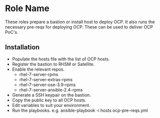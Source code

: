 Role Name
=========

These roles prepare a bastion or install host to deploy OCP. It also runs the necessary pre-reqs for deploying OCP. These can be used to deliver OCP PoC's.

Installation
------------

* Populate the hosts file with the list of OCP hosts.
* Register the bastion to RHSM or Satellite.
* Enable the relevant repos.
	- rhel-7-server-rpms
	- rhel-7-server-extras-rpms
	- rhel-7-server-ose-3.9-rpms 
	- rhel-7-server-ansible-2.4-rpms
* Generate a SSH keypair on the bastion.
* Copy the public key to all OCP hosts.
* Edit variables to suit your environment.
* Run the playbooks. e.g.
		ansible-playbook -i hosts ocp-pre-reqs.yml
